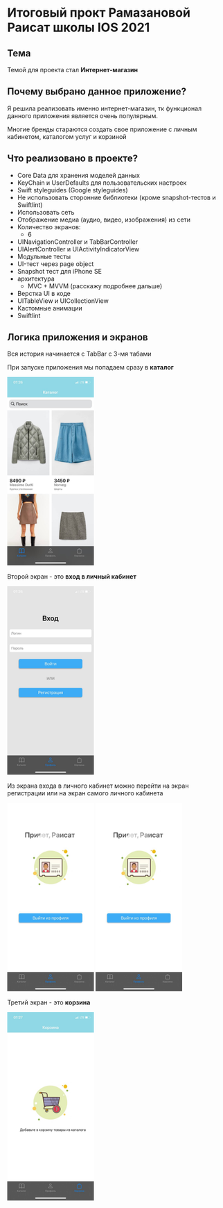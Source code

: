 #  Итоговый прокт Рамазановой Раисат школы IOS 2021  
 
## Тема
  Темой для проекта стал **Интернет-магазин**
 
## Почему выбрано данное приложение? 
  Я решила реализовать именно интернет-магазин, тк функционал данного приложения является очень популярным.
  
  Многие бренды стараются создать свое приложение с личным кабинетом, каталогом услуг и корзиной 
  
## Что реализовано в проекте?
- Core Data для хранения моделей данных
- KeyChain и UserDefaults для пользовательских настроек
- Swift styleguides (Google styleguides)
- Не использовать сторонние библиотеки (кроме snapshot-тестов и Swiftlint)
- Использовать сеть
- Отображение медиа (аудио, видео, изображения) из сети
- Количество экранов: 
  - 6
- UINavigationController и TabBarController
- UIAlertController и UIActivityIndicatorView
- Модульные тесты
- UI-тест через page object
- Snapshot тест для iPhone SE 
- архитектура 
  - MVC + MVVM (расскажу подробнее дальше)
- Верстка UI в коде
- UITableView и UICollectionView
- Кастомные анимации
- Swiftlint

## Логика приложения и экранов 
Вся история начинается с TabBar с 3-мя табами

При запуске приложения мы попадаем сразу в **каталог** 

<img src="https://raw.githubusercontent.com/RaisaRamazanova/Homework/main/photo_2021-09-19%2001.33.27.jpeg?token=APSVBYGGM3J7EO37PLE6P7TBIZWNY" width="200" />

 Второй экран - это **вход в личный кабинет**
 
 <img src="https://raw.githubusercontent.com/RaisaRamazanova/Homework/main/photo_2021-09-19%2001.34.03.jpeg?token=APSVBYDJB75XQ65ZHQES75DBIZVWG" width="200" />
 
 Из экрана входа в личного кабинет можно перейти на экран регистрации или на экран самого личного кабинета
 
 <img src="https://raw.githubusercontent.com/RaisaRamazanova/Homework/main/photo_2021-09-19%2001.34.00.jpeg?token=APSVBYCGX3VUXKGXTXI2LHLBIZWHI" width="200" />
 <img src="https://raw.githubusercontent.com/RaisaRamazanova/Homework/main/photo_2021-09-19%2001.34.00.jpeg?token=APSVBYCGX3VUXKGXTXI2LHLBIZWHI" width="200" />
 
 Третий экран - это **корзина** 
 
 <img src="https://raw.githubusercontent.com/RaisaRamazanova/Homework/main/photo_2021-09-19%2001.33.53.jpeg?token=APSVBYCRVRLHVULCN2EXFPTBIZV3Q" width="200" />
